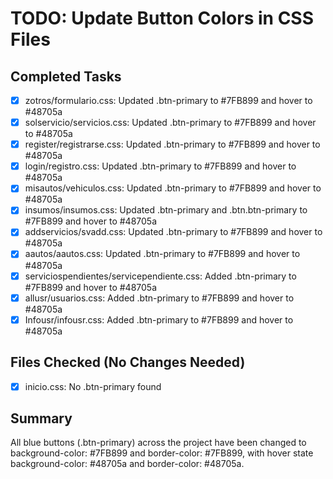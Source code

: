# TODO: Update Button Colors in CSS Files

## Completed Tasks
- [x] zotros/formulario.css: Updated .btn-primary to #7FB899 and hover to #48705a
- [x] solservicio/servicios.css: Updated .btn-primary to #7FB899 and hover to #48705a
- [x] register/registrarse.css: Updated .btn-primary to #7FB899 and hover to #48705a
- [x] login/registro.css: Updated .btn-primary to #7FB899 and hover to #48705a
- [x] misautos/vehiculos.css: Updated .btn-primary to #7FB899 and hover to #48705a
- [x] insumos/insumos.css: Updated .btn-primary and .btn.btn-primary to #7FB899 and hover to #48705a
- [x] addservicios/svadd.css: Updated .btn-primary to #7FB899 and hover to #48705a
- [x] aautos/aautos.css: Updated .btn-primary to #7FB899 and hover to #48705a
- [x] serviciospendientes/servicependiente.css: Added .btn-primary to #7FB899 and hover to #48705a
- [x] allusr/usuarios.css: Added .btn-primary to #7FB899 and hover to #48705a
- [x] Infousr/infousr.css: Added .btn-primary to #7FB899 and hover to #48705a

## Files Checked (No Changes Needed)
- [x] inicio.css: No .btn-primary found

## Summary
All blue buttons (.btn-primary) across the project have been changed to background-color: #7FB899 and border-color: #7FB899, with hover state background-color: #48705a and border-color: #48705a.
